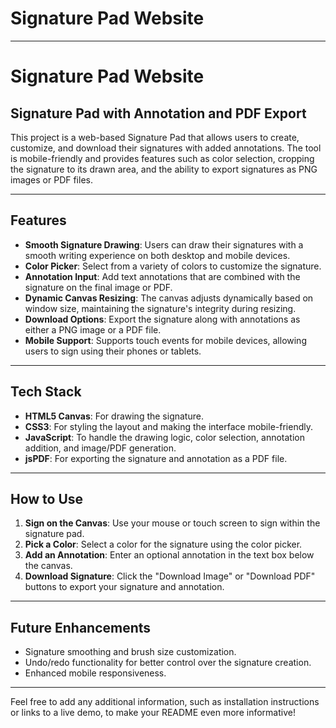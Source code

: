 # Signature Pad Website

---

# Signature Pad Website

## Signature Pad with Annotation and PDF Export

This project is a web-based Signature Pad that allows users to create, customize, and download their signatures with added annotations. The tool is mobile-friendly and provides features such as color selection, cropping the signature to its drawn area, and the ability to export signatures as PNG images or PDF files.

---

## Features

- **Smooth Signature Drawing**: Users can draw their signatures with a smooth writing experience on both desktop and mobile devices.
- **Color Picker**: Select from a variety of colors to customize the signature.
- **Annotation Input**: Add text annotations that are combined with the signature on the final image or PDF.
- **Dynamic Canvas Resizing**: The canvas adjusts dynamically based on window size, maintaining the signature's integrity during resizing.
- **Download Options**: Export the signature along with annotations as either a PNG image or a PDF file.
- **Mobile Support**: Supports touch events for mobile devices, allowing users to sign using their phones or tablets.

---

## Tech Stack

- **HTML5 Canvas**: For drawing the signature.
- **CSS3**: For styling the layout and making the interface mobile-friendly.
- **JavaScript**: To handle the drawing logic, color selection, annotation addition, and image/PDF generation.
- **jsPDF**: For exporting the signature and annotation as a PDF file.

---

## How to Use

1. **Sign on the Canvas**: Use your mouse or touch screen to sign within the signature pad.
2. **Pick a Color**: Select a color for the signature using the color picker.
3. **Add an Annotation**: Enter an optional annotation in the text box below the canvas.
4. **Download Signature**: Click the "Download Image" or "Download PDF" buttons to export your signature and annotation.

---

## Future Enhancements

- Signature smoothing and brush size customization.
- Undo/redo functionality for better control over the signature creation.
- Enhanced mobile responsiveness.

---

Feel free to add any additional information, such as installation instructions or links to a live demo, to make your README even more informative!
